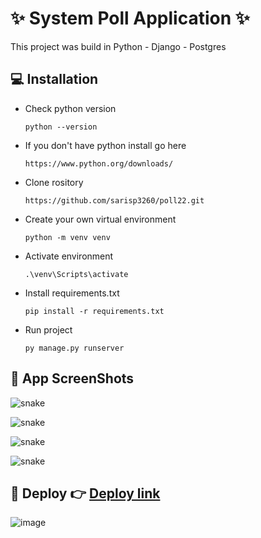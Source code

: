 # ✨ System Poll Application ✨

This project was build in Python - Django - Postgres

## 💻 Installation

- Check python version

  ```
  python --version
  ```
  
- If you don't have python install go here

  ```
  https://www.python.org/downloads/
  ```
  
- Clone rository

  ```
  https://github.com/sarisp3260/poll22.git
  ```
  
- Create your own virtual environment
 
  ```
  python -m venv venv
  ```
  
- Activate environment

  ```
  .\venv\Scripts\activate
  ```
  
- Install requirements.txt

  ```
  pip install -r requirements.txt
  ```
  
- Run project

  ```
  py manage.py runserver
  ```

## 📸 App ScreenShots
<p style="aling-center">
  <img src="https://dsm01pap001files.storage.live.com/y4mcTcWQO9tONKDjts3JRO05M-DSqsDd0-wZZ9PJjJ9rc5GO1_dp4XqJxkbxN_WGLH5V_Ezql598cP1Vb-3z8nxftZ1TyFWeV02z3wU1eaR3jgczQZUGAkZcEOxTCVqd_Ud_XRO52bMvuMM1qmbu9QMNTVZQkP9p5uYWRqjobWyMs9yfAlrRz1U0AsJhBU_Nd0i?width=1893&height=891&cropmode=none" alt="snake" />
</p>
<p style="aling-center">
  <img src="https://dsm01pap001files.storage.live.com/y4mqvpGQpYfEQD2DnNgqEmuCMT9GjEkl-YzIn59Yh0nEAhdOLpepHo3sURQ-pw2CGKcUhMbF6c_DanpzqU5_kGGuTr58paV8j11ODVv2qlSpNvH0Vk9i5oDa1QXXbEo5TGHexDwDJH-KtsiCBP_QtlUggGUg97PoI0yBqoz-nTtKr7_X2DctpbkoTbUalYHrkI-?width=1898&height=892&cropmode=none" alt="snake" />
</p>
<p style="aling-center">
  <img src="https://dsm01pap001files.storage.live.com/y4mQk9lNf20wX0rZxm4rR5gYbPJxbEMG5qgQ1TFuwsEHYa1WGsH2fr85kJzdn44eMKwXtGuEA9_Qpjbd3YN1U7WhDUxNjv0RmZ1yKaLskB7IuifazZ9sNRDM5LHcwyS7lNXsc7UYN9ZCIphXgNbNggjKPLZHepoX0RpviB7g72zpU5E4tGF_-OP0hz4XZjO3Qs0?width=1896&height=887&cropmode=none" alt="snake" />
</p>
<p style="aling-center">
  <img src="https://dsm01pap001files.storage.live.com/y4mwprZymNv8EJjRmu0fyXFOsdFFhbcj3SBhoqf5Ttymta0uNQLp8kJc4eR9nO42bdP3tRE8-V53XR6-46cIh0Zs271MxO3CvLcw5WnuOehbta8gdWhT7rszK2JZ-gvN9qYk_VRpxRnmI0zNUdVQ148t4TlrRTkJYOO_QYA2dP6W8p69S9NRqob0FBz0ekLwASc?width=1893&height=888&cropmode=none" alt="snake" />
</p>

## 🚀 Deploy 👉 [Deploy link](https://poll22.herokuapp.com/)
![image](https://user-images.githubusercontent.com/75185314/166633565-db526e03-7b51-4ba0-a5cc-b9a2251aa4ca.png)


